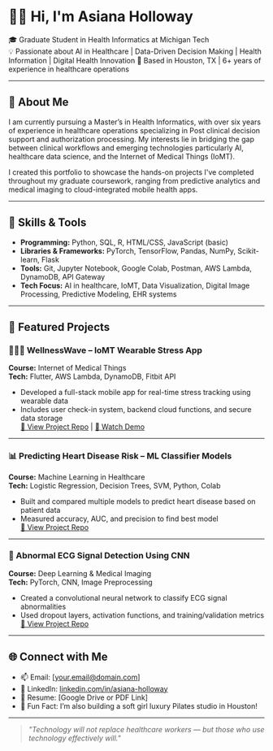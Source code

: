 # 👋🏽 Hi, I'm Asiana Holloway

🎓 Graduate Student in Health Informatics at Michigan Tech  
💡 Passionate about AI in Healthcare | Data-Driven Decision Making | Health Information | Digital Health Innovation 
📍 Based in Houston, TX | 6+ years of experience in healthcare operations

---

## 💼 About Me

I am currently pursuing a Master’s in Health Informatics, with over six years of experience in healthcare operations specializing in Post clinical decision support and authorization processing. My interests lie in bridging the gap between clinical workflows and emerging technologies particularly AI, healthcare data science, and the Internet of Medical Things (IoMT). 

I created this portfolio to showcase the hands-on projects I've completed throughout my graduate coursework, ranging from predictive analytics and medical imaging to cloud-integrated mobile health apps.

---

## 🧠 Skills & Tools

- **Programming:** Python, SQL, R, HTML/CSS, JavaScript (basic)
- **Libraries & Frameworks:** PyTorch, TensorFlow, Pandas, NumPy, Scikit-learn, Flask
- **Tools:** Git, Jupyter Notebook, Google Colab, Postman, AWS Lambda, DynamoDB, API Gateway
- **Tech Focus:** AI in healthcare, IoMT, Data Visualization, Digital Image Processing, Predictive Modeling, EHR systems

---

## 🧪 Featured Projects

### 🧘🏽‍♀️ WellnessWave – IoMT Wearable Stress App  
**Course:** Internet of Medical Things  
**Tech:** Flutter, AWS Lambda, DynamoDB, Fitbit API  
- Developed a full-stack mobile app for real-time stress tracking using wearable data  
- Includes user check-in system, backend cloud functions, and secure data storage  
[📂 View Project Repo](https://github.com/AsianaHolloway/WellnessWave-IoMT-Project) | [🎥 Watch Demo](https://youtu.be/your-demo-link)

---

### 📊 Predicting Heart Disease Risk – ML Classifier Models  
**Course:** Machine Learning in Healthcare  
**Tech:** Logistic Regression, Decision Trees, SVM, Python, Colab  
- Built and compared multiple models to predict heart disease based on patient data  
- Measured accuracy, AUC, and precision to find best model  
[📂 View Project Repo](https://github.com/AsianaHolloway/Exploring-Machine-Learning-Applications-in-Predicting-Heart-Disease-risk)

---

### 🧠 Abnormal ECG Signal Detection Using CNN  
**Course:** Deep Learning & Medical Imaging  
**Tech:** PyTorch, CNN, Image Preprocessing  
- Created a convolutional neural network to classify ECG signal abnormalities  
- Used dropout layers, activation functions, and training/validation metrics  
[📂 View Project Repo](https://github.com/AsianaHolloway/ECG-CNN-PyTorch)

---

## 🌐 Connect with Me

- 📫 Email: [your.email@domain.com]
- 🧠 LinkedIn: [linkedin.com/in/asiana-holloway](https://linkedin.com/in/asiana-holloway)
- 💼 Resume: [Google Drive or PDF Link]
- 🌟 Fun Fact: I’m also building a soft girl luxury Pilates studio in Houston!

---

> _"Technology will not replace healthcare workers — but those who use technology effectively will."_

